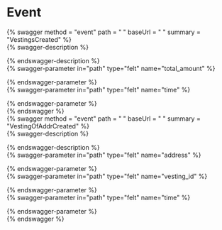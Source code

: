 
Event
=====
  
{% swagger method = "event" path = " " baseUrl = " " summary = "VestingsCreated" %}  
{% swagger-description %}  
  
{% endswagger-description %}  
{% swagger-parameter in="path" type="felt" name="total_amount" %}  
  
{% endswagger-parameter %}  
{% swagger-parameter in="path" type="felt" name="time" %}  
  
{% endswagger-parameter %}  
{% endswagger %}  
{% swagger method = "event" path = " " baseUrl = " " summary = "VestingOfAddrCreated" %}  
{% swagger-description %}  
  
{% endswagger-description %}  
{% swagger-parameter in="path" type="felt" name="address" %}  
  
{% endswagger-parameter %}  
{% swagger-parameter in="path" type="felt" name="vesting_id" %}  
  
{% endswagger-parameter %}  
{% swagger-parameter in="path" type="felt" name="time" %}  
  
{% endswagger-parameter %}  
{% endswagger %}